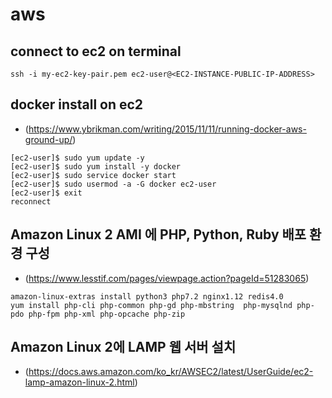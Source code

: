 # aws
## connect to ec2 on terminal
```
ssh -i my-ec2-key-pair.pem ec2-user@<EC2-INSTANCE-PUBLIC-IP-ADDRESS>
```
## docker install on ec2
- (https://www.ybrikman.com/writing/2015/11/11/running-docker-aws-ground-up/)
```
[ec2-user]$ sudo yum update -y
[ec2-user]$ sudo yum install -y docker
[ec2-user]$ sudo service docker start
[ec2-user]$ sudo usermod -a -G docker ec2-user
[ec2-user]$ exit
reconnect
```
## Amazon Linux 2 AMI 에 PHP, Python, Ruby 배포 환경 구성
- (https://www.lesstif.com/pages/viewpage.action?pageId=51283065)
```
amazon-linux-extras install python3 php7.2 nginx1.12 redis4.0
yum install php-cli php-common php-gd php-mbstring  php-mysqlnd php-pdo php-fpm php-xml php-opcache php-zip
```
## Amazon Linux 2에 LAMP 웹 서버 설치
- (https://docs.aws.amazon.com/ko_kr/AWSEC2/latest/UserGuide/ec2-lamp-amazon-linux-2.html)
